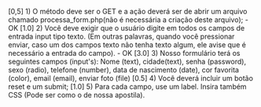 [0,5] 1) O método deve ser o GET e a ação deverá ser de abrir um arquivo chamado processa_form.php(não é necessária a criação deste arquivo); - OK
[1.0] 2) Você deve exigir que o usuário digite em todos os campos de entrada input tipo texto. (Em outras palavras, quando você pressionar enviar, caso um dos campos texto não tenha texto algum, ele avise que é necessário a entrada do campo). - OK
[3.0] 3) Nosso formulário terá os seguintes campos (input's): Nome (text), cidade(text), senha (password), sexo (radio), telefone (number), data de nascimento (date), cor favorita (color), email (email), enviar foto (file)
[0.5] 4) Você deverá incluir um botão reset e um submit;
[1.0] 5) Para cada campo, use um label. Insira também CSS (Pode ser como o de nossa apostila).